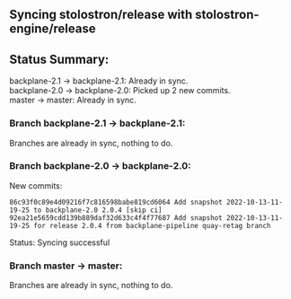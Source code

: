 ## Syncing stolostron/release with stolostron-engine/release

## Status Summary:

backplane-2.1 -> backplane-2.1: Already in sync.  
backplane-2.0 -> backplane-2.0: Picked up 2 new commits.  
master -> master: Already in sync.  

### Branch backplane-2.1 -> backplane-2.1:

Branches are already in sync, nothing to do.

### Branch backplane-2.0 -> backplane-2.0:

New commits:

```
86c93f0c89e4d09216f7c816598babe819cd6064 Add snapshot 2022-10-13-11-19-25 to backplane-2.0 2.0.4 [skip ci]
92ea21e5659cdd139b889daf32d633c4f4f77687 Add snapshot 2022-10-13-11-19-25 for release 2.0.4 from backplane-pipeline quay-retag branch
```

Status: Syncing successful

### Branch master -> master:

Branches are already in sync, nothing to do.
